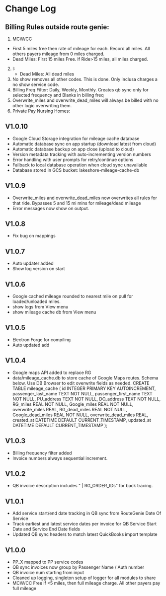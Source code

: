 # Change Log
## Billing Rules outside route genie:
1. MCW/CC
  - First 5 miles free then rate of mileage for each. Record all miles. All others payers mileage from 0 miles charged.
  - Dead Miles: First 15 miles Free. If Ride>15 miles, all miles charged.
2. I:
    - Dead Miles: All dead miles
3. No show removes all other codes. This is done. Only inclusa charges a no show service code.
4. Billing Freq Filter: Daily, Weekly, Monthly. Creates qb sync only for selected frequency and Blanks in billing freq
5. Overwrite_miles and overwrite_dead_miles will always be billed with no other logic overwriting them.
6. Private Pay Nursing Homes:


## V1.0.10
- Google Cloud Storage integration for mileage cache database
- Automatic database sync on app startup (download latest from cloud)
- Automatic database backup on app close (upload to cloud)
- Version metadata tracking with auto-incrementing version numbers
- Error handling with user prompts for retry/continue options
- Fallback to local database operation when cloud sync unavailable
- Database stored in GCS bucket: lakeshore-mileage-cache-db

## V1.0.9
- Overwrite_miles and overwrite_dead_miles now overwrites all rules for that ride. Bypasses 5 and 15 mi mins for mileage/dead mileage
- Error messages now show on output.

## V1.0.8
- Fix bug on mappings

## V1.0.7
- Auto updater added
- Show log version on start

## V1.0.6
- Google cached mileage rounded to nearest mile on pull for loaded/unloaded miles.
- show logs from View menu
- show mileage cache db from View menu

## V1.0.5
- Electron Forge for compiling
- Auto updated add

## V1.0.4
- Google maps API added to replace RG
- data/mileage_cache.db to store cache of Google Maps routes. Schema below. Use DB Browser to edit overwrite fields as needed.
CREATE TABLE mileage_cache (
          id INTEGER PRIMARY KEY AUTOINCREMENT,
          passenger_last_name TEXT NOT NULL,
          passenger_first_name TEXT NOT NULL,
          PU_address TEXT NOT NULL,
          DO_address TEXT NOT NULL,
          RG_miles REAL NOT NULL,
          Google_miles REAL NOT NULL,
          overwrite_miles REAL,
          RG_dead_miles REAL NOT NULL,
          Google_dead_miles REAL NOT NULL,
          overwrite_dead_miles REAL,
          created_at DATETIME DEFAULT CURRENT_TIMESTAMP,
          updated_at DATETIME DEFAULT CURRENT_TIMESTAMP
        );

## V1.0.3
- Billing frequency filter added
- Invoice numbers always sequential increment.

## V1.0.2
- QB invoice description includes " | RG_ORDER_IDs" for back tracing.

## V1.0.1
- Add service start/end date tracking in QB sync from RouteGenie Date Of Service
- Track earliest and latest service dates per invoice for QB Service Start Date and Service End Date fields
- Updated QB sync headers to match latest QuickBooks import template

## V1.0.0
- PP_X mapped to PP service codes
- QB sync invoices now group by Passenger Name / Auth number
- QB invoice num starting from input
- Cleaned up logging, singleton setup of logger for all modules to share
- MCW/CC Free if <5 miles, then full mileage charge. All other payers pay full mileage
